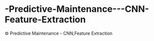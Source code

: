 # -Predictive-Maintenance---CNN-Feature-Extraction
⚙️ Predictive Maintenance - CNN,Feature Extraction
